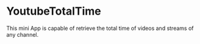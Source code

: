 # YoutubeTotalTime
This mini App is capable of retrieve the total time of videos and streams of any channel.
